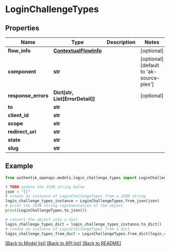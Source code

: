 # LoginChallengeTypes


## Properties

Name | Type | Description | Notes
------------ | ------------- | ------------- | -------------
**flow_info** | [**ContextualFlowInfo**](ContextualFlowInfo.md) |  | [optional] 
**component** | **str** |  | [optional] [default to 'ak-source-plex']
**response_errors** | **Dict[str, List[ErrorDetail]]** |  | [optional] 
**to** | **str** |  | 
**client_id** | **str** |  | 
**scope** | **str** |  | 
**redirect_uri** | **str** |  | 
**state** | **str** |  | 
**slug** | **str** |  | 

## Example

```python
from authentik_openapi.models.login_challenge_types import LoginChallengeTypes

# TODO update the JSON string below
json = "{}"
# create an instance of LoginChallengeTypes from a JSON string
login_challenge_types_instance = LoginChallengeTypes.from_json(json)
# print the JSON string representation of the object
print(LoginChallengeTypes.to_json())

# convert the object into a dict
login_challenge_types_dict = login_challenge_types_instance.to_dict()
# create an instance of LoginChallengeTypes from a dict
login_challenge_types_from_dict = LoginChallengeTypes.from_dict(login_challenge_types_dict)
```
[[Back to Model list]](../README.md#documentation-for-models) [[Back to API list]](../README.md#documentation-for-api-endpoints) [[Back to README]](../README.md)


